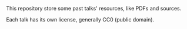 This repository store some past talks' resources, like PDFs and sources.

Each talk has its own license, generally CC0 (public domain).

